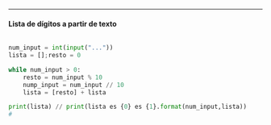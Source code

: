 
--- 
#### Lista de dígitos a partir de texto

```python

num_input = int(input("..."))
lista = [];resto = 0

while num_input > 0:
	resto = num_input % 10
	nump_input = num_input // 10
	lista = [resto] + lista

print(lista) // print(lista es {0} es {1}.format(num_input,lista))
# 
```